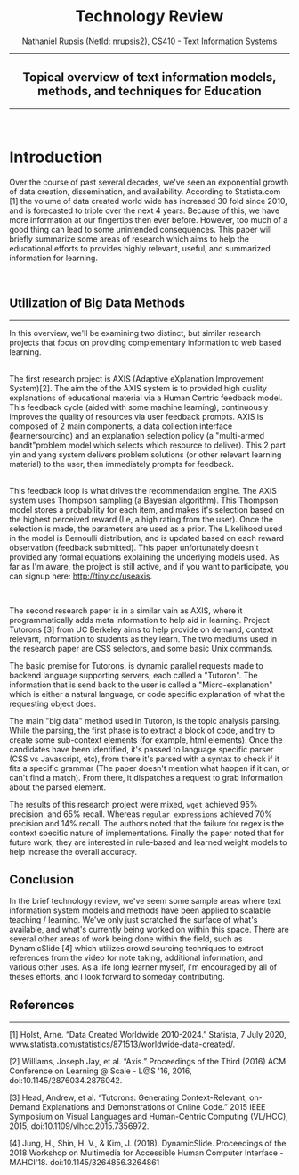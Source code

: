 
<center>

# Technology Review



Nathaniel Rupsis (NetId: nrupsis2), CS410 - Text Information Systems


---

## Topical overview of text information models, methods, and techniques for Education

---

<br/>

</center>


#  Introduction 


Over the course of past several decades, we've seen an exponential growth of data creation, dissemination, and availability. According to Statista.com [1] the volume of data created world wide has increased 30 fold since 2010, and is forecasted to triple over the next 4 years. Because of this, we have more information at our fingertips then ever before. However, too much of a good thing can lead to some unintended consequences. This paper will briefly summarize some areas of research which aims to help the educational efforts to provides highly relevant, useful, and summarized information for learning. 

<br />

## Utilization of Big Data Methods

--- 

In this overview, we'll be examining two distinct, but similar research projects that focus on providing complementary information to web based learning. 

<br /> 
The first research project is AXIS (Adaptive eXplanation Improvement System)[2]. The aim the of the AXIS system is to provided high quality explanations of educational material via a Human Centric feedback model. This feedback cycle (aided with some machine learning), continuously improves the quality of resources via user feedback prompts. AXIS is composed of 2 main components, a data collection interface (learnersourcing) and an explanation selection policy (a "multi-armed bandit"problem model which selects which resource to deliver). This 2 part yin and yang system delivers problem solutions (or other relevant learning material) to the user, then immediately prompts for feedback. 

<br />
<br />

This feedback loop is what drives the recommendation engine. The AXIS system uses Thompson sampling (a Bayesian algorithm). This Thompson model stores a probability for each item, and makes it's selection based on the highest perceived reward (I.e, a high rating from the user). Once the selection is made, the parameters are used as a prior. The Likelihood used in the model is Bernoulli distribution, and is updated based on each reward observation (feedback submitted). This paper unfortunately doesn't provided any formal equations explaining the underlying models used. As far as I'm aware, the project is still active, and if you want to participate, you can signup here:  http://tiny.cc/useaxis. 

<br />

The second research paper is in a similar vain as AXIS, where it programmatically adds meta information to help aid in learning. Project Tutorons [3] from UC Berkeley aims to help provide on demand, context relevant, information to students as they learn. The two mediums used in the research paper are CSS selectors, and some basic Unix commands.


The basic premise for Tutorons, is dynamic parallel requests made to backend language supporting servers, each called a "Tutoron". The information that is send back to the user is called a "Micro-explanation" which is either a natural language, or code specific explanation of what the requesting object does.

The main "big data" method used in Tutoron, is the topic analysis parsing. While the parsing, the first phase is to extract a block of code, and try to create some sub-context elements (for example, html elements). Once the candidates have been identified, it's passed to language specific parser (CSS vs Javascript, etc), from there it's parsed with a syntax to check if it fits a specific grammar (The paper doesn't mention what happen if it can, or can't find a match). From there, it dispatches a request to grab information about the parsed element. 

The results of this research project were mixed, `wget` achieved 95% precision, and 65% recall. Whereas `regular expressions` achieved 70% precision and 14% recall. The authors noted that the failure for regex is the context specific nature of implementations. Finally the paper noted that for future work, they are interested in rule-based and learned weight models to help increase the overall accuracy. 


## Conclusion

In the brief technology review, we've seem some sample areas where text information system models and methods have been applied to scalable teaching / learning. We've only just scratched the surface of what's available, and what's currently being worked on within this space. There are several other areas of work being done within the field, such as DynamicSlide [4] which utilizes crowd sourcing techniques to extract references from the video for note taking, additional information, and various other uses. As a life long learner myself, i'm encouraged by all of theses efforts, and I look forward to someday contributing.



## References

----

[1] Holst, Arne. “Data Created Worldwide 2010-2024.” Statista, 7 July 2020, www.statista.com/statistics/871513/worldwide-data-created/. 

[2] Williams, Joseph Jay, et al. “Axis.” Proceedings of the Third (2016) ACM Conference on Learning @ Scale - L@S '16, 2016, doi:10.1145/2876034.2876042. 

[3]  Head, Andrew, et al. “Tutorons: Generating Context-Relevant, on-Demand Explanations and Demonstrations of Online Code.” 2015 IEEE Symposium on Visual Languages and Human-Centric Computing (VL/HCC), 2015, doi:10.1109/vlhcc.2015.7356972. 

[4] Jung, H., Shin, H. V., &amp; Kim, J. (2018). DynamicSlide. Proceedings of the 2018 Workshop on Multimedia for Accessible Human Computer Interface - MAHCI'18. doi:10.1145/3264856.3264861

